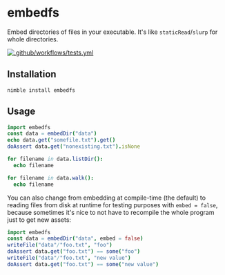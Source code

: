 # embedfs

Embed directories of files in your executable. It's like `staticRead`/`slurp` for whole directories.

[![.github/workflows/tests.yml](https://github.com/iffy/nim-embedfs/actions/workflows/tests.yml/badge.svg)](https://github.com/iffy/nim-embedfs/actions/workflows/tests.yml)

## Installation

```
nimble install embedfs
```

## Usage

```nim
import embedfs
const data = embedDir("data")
echo data.get("somefile.txt").get()
doAssert data.get("nonexisting.txt").isNone

for filename in data.listDir():
  echo filename

for filename in data.walk():
  echo filename
```

You can also change from embedding at compile-time (the default) to reading files from disk at runtime for testing purposes with `embed = false`, because sometimes it's nice to not have to recompile the whole program just to get new assets:

```nim
import embedfs
const data = embedDir("data", embed = false)
writeFile("data"/"foo.txt", "foo")
doAssert data.get("foo.txt") == some("foo")
writeFile("data"/"foo.txt", "new value")
doAssert data.get("foo.txt") == some("new value")
```